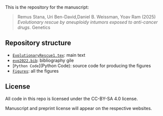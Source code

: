 This is the repository for the manuscript:

> Remus Stana, Uri Ben-David,Daniel B. Weissman, Yoav Ram (2025) _Evolutionary rescue by aneuploidy intumors exposed to anti-cancer drugs_. Genetics

## Repository structure

- [`EvolutionaryRescue1.tex`](EvolutionaryRescue1.tex): main text
- [`evo2022.bib`](evo2022.bib): bibliography gile
- [`Python Code`](Python Code): source code for producing the figures
- [`Figures`](Figures): all the figures

## License

All code in this repo is licensed under the CC-BY-SA 4.0 license.

Manuscript and preprint license will appear on the respective websites.
